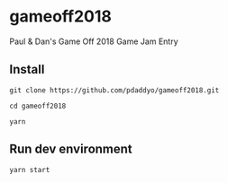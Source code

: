 # gameoff2018
Paul &amp; Dan's Game Off 2018 Game Jam Entry

## Install
`git clone https://github.com/pdaddyo/gameoff2018.git`

`cd gameoff2018`

`yarn`

## Run dev environment
`yarn start`

